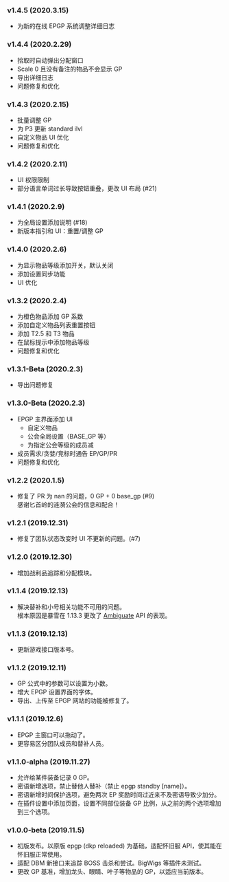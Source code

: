 ### v1.4.5 (2020.3.15)

- 为新的在线 EPGP 系统调整详细日志

### v1.4.4 (2020.2.29)

- 拾取时自动弹出分配窗口
- Scale 0 且没有备注的物品不会显示 GP
- 导出详细日志
- 问题修复和优化

### v1.4.3 (2020.2.15)

- 批量调整 GP
- 为 P3 更新 standard ilvl
- 自定义物品 UI 优化
- 问题修复和优化

### v1.4.2 (2020.2.11)

- UI 权限限制
- 部分语言单词过长导致按钮重叠，更改 UI 布局 (#21)

### v1.4.1 (2020.2.9)

- 为全局设置添加说明 (#18)
- 新版本指引和 UI：重置/调整 GP

### v1.4.0 (2020.2.6)

- 为显示物品等级添加开关，默认关闭
- 添加设置同步功能
- UI 优化

### v1.3.2 (2020.2.4)

- 为橙色物品添加 GP 系数
- 添加自定义物品列表重置按钮
- 添加 T2.5 和 T3 物品
- 在鼠标提示中添加物品等级
- 问题修复和优化

### v1.3.1-Beta (2020.2.3)

- 导出问题修复

### v1.3.0-Beta (2020.2.3)

- EPGP 主界面添加 UI
  - 自定义物品
  - 公会全局设置（BASE_GP 等）
  - 为指定公会等级的成员减
- 成员需求/贪婪/竞标时通告 EP/GP/PR
- 问题修复和优化

### v1.2.2 (2020.1.5)

- 修复了 PR 为 nan 的问题，0 GP + 0 base_gp (#9)  
  感谢匕首岭的涟漪公会的信息和配合！

### v1.2.1 (2019.12.31)

- 修复了团队状态改变时 UI 不更新的问题。(#7)

### v1.2.0 (2019.12.30)

- 增加战利品追踪和分配模块。

### v1.1.4 (2019.12.13)

- 解决替补和小号相关功能不可用的问题。  
  根本原因是暴雪在 1.13.3 更改了 [Ambiguate](https://wow.gamepedia.com/API_Ambiguate) API 的表现。

### v1.1.3 (2019.12.13)

- 更新游戏接口版本号。

### v1.1.2 (2019.12.11)

- GP 公式中的参数可以设置为小数。
- 增大 EPGP 设置界面的字体。
- 导出、上传至 EPGP 网站的功能被修复了。

### v1.1.1 (2019.12.6)

- EPGP 主窗口可以拖动了。
- 更容易区分团队成员和替补人员。

### v1.1.0-alpha (2019.11.27)

- 允许给某件装备记录 0 GP。
- 密语新增选项，禁止替他人替补（禁止 epgp standby [name]）。
- 密语新增时间保护选项，避免两次 EP 奖励时间过近来不及密语导致少加分。
- 在插件设置中添加页面，设置不同部位装备 GP 比例，从之前的两个选项增加到三个选项。

### v1.0.0-beta (2019.11.5)

- 初版发布。以原版 epgp (dkp reloaded) 为基础，适配怀旧服 API，使其能在怀旧服正常使用。
- 适配 DBM 新接口来追踪 BOSS 击杀和尝试。BigWigs 等插件未测试。
- 更改 GP 基准，增加龙头、眼睛、叶子等物品的 GP，以适应当前版本。
